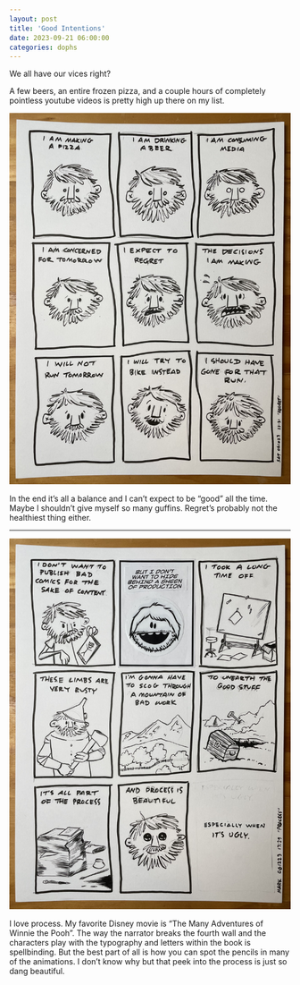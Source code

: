 ```yaml
---
layout: post
title: 'Good Intentions'
date: 2023-09-21 06:00:00
categories: dophs
---
```


We all have our vices right?

A few beers, an entire frozen pizza, and a couple hours of completely pointless youtube videos is pretty high up there on my list.

![](../../images/230921-1.jpg)

In the end it’s all a balance and I can’t expect to be “good” all the time. Maybe I shouldn’t give myself so many guffins. Regret’s probably not the healthiest thing either.

---

![](../../images/230921-2.jpg)

I love process. My favorite Disney movie is “The Many Adventures of Winnie the Pooh”. The way the narrator breaks the fourth wall and the characters play with the typography and letters within the book is spellbinding. But the best part of all is how you can spot the pencils in many of the animations. I don’t know why but that peek into the process is just so dang beautiful.
